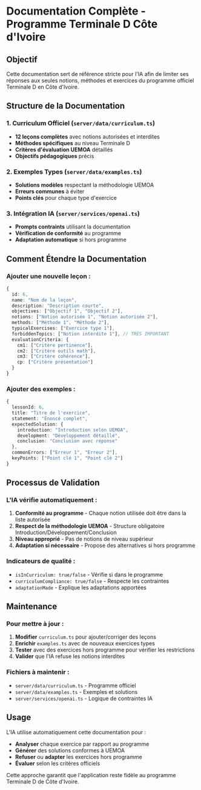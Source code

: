 # Documentation Complète - Programme Terminale D Côte d'Ivoire

## Objectif
Cette documentation sert de référence stricte pour l'IA afin de limiter ses réponses aux seules notions, méthodes et exercices du programme officiel Terminale D en Côte d'Ivoire.

## Structure de la Documentation

### 1. Curriculum Officiel (`server/data/curriculum.ts`)
- **12 leçons complètes** avec notions autorisées et interdites
- **Méthodes spécifiques** au niveau Terminale D
- **Critères d'évaluation UEMOA** détaillés
- **Objectifs pédagogiques** précis

### 2. Exemples Types (`server/data/examples.ts`)
- **Solutions modèles** respectant la méthodologie UEMOA
- **Erreurs communes** à éviter
- **Points clés** pour chaque type d'exercice

### 3. Intégration IA (`server/services/openai.ts`)
- **Prompts contraints** utilisant la documentation
- **Vérification de conformité** au programme
- **Adaptation automatique** si hors programme

## Comment Étendre la Documentation

### Ajouter une nouvelle leçon :
```typescript
{
  id: 6,
  name: "Nom de la leçon",
  description: "Description courte",
  objectives: ["Objectif 1", "Objectif 2"],
  notions: ["Notion autorisée 1", "Notion autorisée 2"],
  methods: ["Méthode 1", "Méthode 2"],
  typicalExercises: ["Exercice type 1"],
  forbiddenTopics: ["Notion interdite 1"], // TRÈS IMPORTANT
  evaluationCriteria: {
    cm1: ["Critère pertinence"],
    cm2: ["Critère outils math"],
    cm3: ["Critère cohérence"],
    cp: ["Critère présentation"]
  }
}
```

### Ajouter des exemples :
```typescript
{
  lessonId: 6,
  title: "Titre de l'exercice",
  statement: "Énoncé complet",
  expectedSolution: {
    introduction: "Introduction selon UEMOA",
    development: "Développement détaillé",
    conclusion: "Conclusion avec réponse"
  },
  commonErrors: ["Erreur 1", "Erreur 2"],
  keyPoints: ["Point clé 1", "Point clé 2"]
}
```

## Processus de Validation

### L'IA vérifie automatiquement :
1. **Conformité au programme** - Chaque notion utilisée doit être dans la liste autorisée
2. **Respect de la méthodologie UEMOA** - Structure obligatoire Introduction/Développement/Conclusion
3. **Niveau approprié** - Pas de notions de niveau supérieur
4. **Adaptation si nécessaire** - Propose des alternatives si hors programme

### Indicateurs de qualité :
- `isInCurriculum: true/false` - Vérifie si dans le programme
- `curriculumCompliance: true/false` - Respecte les contraintes
- `adaptationMade` - Explique les adaptations apportées

## Maintenance

### Pour mettre à jour :
1. **Modifier** `curriculum.ts` pour ajouter/corriger des leçons
2. **Enrichir** `examples.ts` avec de nouveaux exercices types
3. **Tester** avec des exercices hors programme pour vérifier les restrictions
4. **Valider** que l'IA refuse les notions interdites

### Fichiers à maintenir :
- `server/data/curriculum.ts` - Programme officiel
- `server/data/examples.ts` - Exemples et solutions
- `server/services/openai.ts` - Logique de contraintes IA

## Usage

L'IA utilise automatiquement cette documentation pour :
- **Analyser** chaque exercice par rapport au programme
- **Générer** des solutions conformes à UEMOA
- **Refuser** ou **adapter** les exercices hors programme
- **Évaluer** selon les critères officiels

Cette approche garantit que l'application reste fidèle au programme Terminale D de Côte d'Ivoire.